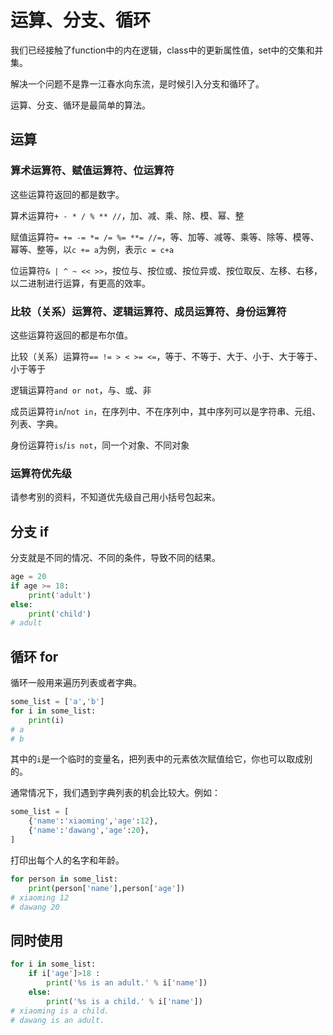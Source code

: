 # 运算、分支、循环

我们已经接触了function中的内在逻辑，class中的更新属性值，set中的交集和并集。

解决一个问题不是靠一江春水向东流，是时候引入分支和循环了。

运算、分支、循环是最简单的算法。

## 运算

### 算术运算符、赋值运算符、位运算符

这些运算符返回的都是数字。

算术运算符```+ - * / % ** //```，加、减、乘、除、模、幂、整

赋值运算符```= += -= *= /= %= **= //=```，等、加等、减等、乘等、除等、模等、幂等、整等，以```c += a```为例，表示```c = c+a```

位运算符```& | ^ ~ << >>```，按位与、按位或、按位异或、按位取反、左移、右移，以二进制进行运算，有更高的效率。

### 比较（关系）运算符、逻辑运算符、成员运算符、身份运算符

这些运算符返回的都是布尔值。

比较（关系）运算符```== != > < >= <=```，等于、不等于、大于、小于、大于等于、小于等于

逻辑运算符```and or not```，与、或、非

成员运算符```in```/```not in```，在序列中、不在序列中，其中序列可以是字符串、元组、列表、字典。

身份运算符```is```/```is not```，同一个对象、不同对象

### 运算符优先级

请参考别的资料，不知道优先级自己用小括号包起来。

## 分支 if

分支就是不同的情况、不同的条件，导致不同的结果。

```python
age = 20
if age >= 18:
    print('adult')
else:
    print('child')
# adult
```

## 循环 for

循环一般用来遍历列表或者字典。

```python
some_list = ['a','b']
for i in some_list:
    print(i)
# a
# b
```

其中的```i```是一个临时的变量名，把列表中的元素依次赋值给它，你也可以取成别的。

通常情况下，我们遇到字典列表的机会比较大。例如：

```python
some_list = [
    {'name':'xiaoming','age':12},
    {'name':'dawang','age':20},
]
```

打印出每个人的名字和年龄。

```python
for person in some_list:
    print(person['name'],person['age'])
# xiaoming 12
# dawang 20
```

## 同时使用

```python
for i in some_list:
    if i['age']>18 :
        print('%s is an adult.' % i['name'])
    else:
        print('%s is a child.' % i['name'])
# xiaoming is a child.
# dawang is an adult.
```
